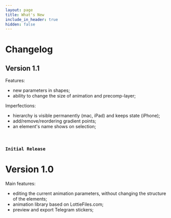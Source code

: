 ```yaml
---
layout: page
title: What's New
include_in_header: true
hidden: false
---
```


# Changelog

<!-- ### `Second release`
# **Version 2.0**

<br>

________
<br> -->


## **Version 1.1**

Features:
- new parameters in shapes;
- ability to change the size of animation and precomp-layer;

Imperfections:
- hierarchy is visible permanently (mac, iPad) and keeps state (iPhone);
- add/remove/reordering gradient points;
- an element's name shows on selection;

<br>

### `Initial Release`
# **Version 1.0**

Main features:

- editing the current animation parameters, without changing the structure of the elements;
- animation library based on LottieFiles.com;
- preview and export Telegram stickers;

<br>